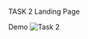 TASK 2
Landing Page

Demo
![Task 2](https://github.com/Kiruthiga-M/Internship-Veritech/assets/107568764/81b87baf-43dd-4b9b-a01f-839a886437d2)

